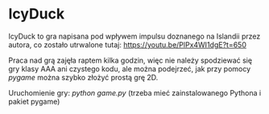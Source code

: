 # IcyDuck

IcyDuck to gra napisana pod wpływem impulsu doznanego na Islandii przez autora, co zostało utrwalone tutaj:
https://youtu.be/PlPx4WI1dgE?t=650

Praca nad grą zajęła raptem kilka godzin, więc nie należy spodziewać się gry klasy AAA ani czystego kodu, ale można podejrzeć, jak przy pomocy _pygame_ można szybko złożyć prostą grę 2D.

Uruchomienie gry:
_python game.py_
(trzeba mieć zainstalowanego Pythona i pakiet pygame)
